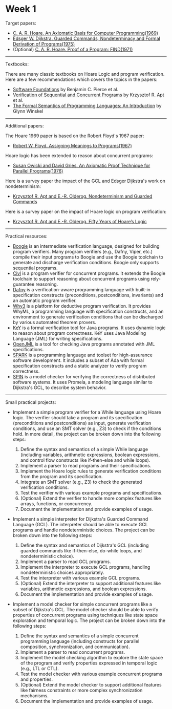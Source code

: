 # Week 1

Target papers:
- [C. A. R. Hoare. An Axiomatic Basis for Computer Programming(1969)](https://www.cs.cmu.edu/~crary/819-f09/Hoare69.pdf)
- [Edsger W. Dijkstra. Guarded Commands, Nondeterminacy and Formal Derivation of Programs(1975)](https://www.cs.cmu.edu/~crary/819-f09/Dijkstra75.pdf)
- (Optional) [C. A. R. Hoare. Proof of a Program: FIND(1971)](https://www.cs.cmu.edu/~crary/819-f09/Hoare71.pdf)

---

Textbooks:

There are many classic textbooks on Hoare Logic and program verification. Here are a few recommendations which covers
the topics in the papers:
- [Software Foundations](https://softwarefoundations.cis.upenn.edu/) by Benjamin C. Pierce et al.
- [Verification of Sequential and Concurrent Programs](https://ir.cwi.nl/pub/14569/14569A.pdf) by Krzysztof R. Apt et al.
- [The Formal Semantics of Programming Languages: An Introduction](https://www.cin.ufpe.br/~if721/intranet/TheFormalSemanticsofProgrammingLanguages.pdf) by Glynn Winskel

---

Additional papers:

The Hoare 1969 paper is based on the Robert Floyd's 1967 paper:
- [Robert W. Floyd. Assigning Meanings to Programs(1967)](https://people.eecs.berkeley.edu/~necula/Papers/FloydMeaning.pdf)

Hoare logic has been extended to reason about concurrent programs:
- [Susan Owicki and David Gries. An Axiomatic Proof Technique for Parallel Programs(1976)](https://ecommons.cornell.edu/bitstream/handle/1813/6393/75-251.ps?sequence=2)

Here is a survey paper the impact of the GCL and Edsger Dijkstra's work on nondeterminism:

- [Krzysztof R. Apt and E.-R. Olderog. Nondeterminism and Guarded Commands](https://arxiv.org/pdf/2310.09004)

Here is a survey paper on the impact of Hoare logic on program verification:
- [Krzysztof R. Apt and E.-R. Olderog. Fifty Years of Hoare’s Logic](https://arxiv.org/pdf/1904.03917)

---

Practical resources:

- [Boogie](https://github.com/boogie-org/boogie) is an intermediate verification language, designed for building 
  program verifiers. Many program verifiers (e.g., Dafny, Viper, etc.) compile their input programs to Boogie and use the 
  Boogie toolchain to generate and discharge verification conditions. Boogie only supports sequential programs.
- [Civl](https://civl-verifier.github.io/) is a program verifier for concurrent programs. It extends the Boogie toolchain to support
  reasoning about concurrent programs using rely-guarantee reasoning.
- [Dafny](https://dafny.org/) is a verification-aware programming language with built-in specification constructs 
  (preconditions, postconditions, invariants) and an automatic program verifier.
- [Why3](https://www.why3.org/) is a platform for deductive program verification. It provides WhyML, a programming language with
  specification constructs, and an environment to generate verification conditions that can be discharged by various automated theorem provers.
- [KeY](https://key-project.org/) is a formal verification tool for Java programs. It uses dynamic logic to reason about 
  program correctness. KeY uses Java Modeling Language (JML) for writing specifications.
- [OpenJML](https://www.openjml.org/) is a tool for checking Java programs annotated with JML specifications. 
- [SPARK](https://learn.adacore.com/courses/intro-to-spark/chapters/01_Overview.html) is a programming language and toolset for high-assurance software development. 
  It includes a subset of Ada with formal specification constructs and a static analyzer to verify program correctness.
- [SPIN](https://spinroot.com/spin/whatispin.html) is a model checker for verifying the correctness of distributed software systems. 
  It uses Promela, a modeling language similar to Dijkstra's GCL, to describe system behavior.

---

Small practical projects:

- Implement a simple program verifier for a While language using Hoare logic. The verifier should take a program and its specification (preconditions and postconditions)
  as input, generate verification conditions, and use an SMT solver (e.g., Z3) to check if the conditions hold. In more
  detail, the project can be broken down into the following steps:
  1. Define the syntax and semantics of a simple While language (including variables, arithmetic expressions, boolean expressions, and control flow constructs like if-then-else and while loops).
  2. Implement a parser to read programs and their specifications.
  3. Implement the Hoare logic rules to generate verification conditions from the program and its specification.
  4. Integrate an SMT solver (e.g., Z3) to check the generated verification conditions.
  5. Test the verifier with various example programs and specifications.
  6. (Optional) Extend the verifier to handle more complex features like arrays, functions, or concurrency.
  7. Document the implementation and provide examples of usage.

- Implement a simple interpreter for Dijkstra's Guarded Command Language (GCL). The interpreter should be able to execute GCL programs
  and handle nondeterministic choices. The project can be broken down into the following steps:
    1. Define the syntax and semantics of Dijkstra's GCL (including guarded commands like if-then-else, do-while loops, and nondeterministic choice).
    2. Implement a parser to read GCL programs.
    3. Implement the interpreter to execute GCL programs, handling nondeterministic choices appropriately.
    4. Test the interpreter with various example GCL programs.
    5. (Optional) Extend the interpreter to support additional features like variables, arithmetic expressions, and boolean expressions.
    6. Document the implementation and provide examples of usage.

- Implement a model checker for simple concurrent programs like a subset of Dijkstra's GCL. The model checker should be able to verify properties of concurrent programs
  using techniques like state space exploration and temporal logic. The project can be broken down into the following steps:
    1. Define the syntax and semantics of a simple concurrent programming language (including constructs for parallel composition, synchronization, and communication).
    2. Implement a parser to read concurrent programs.
    3. Implement the model checking algorithm to explore the state space of the program and verify properties expressed in temporal logic (e.g., LTL or CTL).
    4. Test the model checker with various example concurrent programs and properties.
    5. (Optional) Extend the model checker to support additional features like fairness constraints or more complex synchronization mechanisms.
    6. Document the implementation and provide examples of usage.